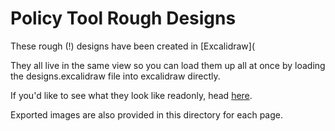# Policy Tool Rough Designs

These rough (!) designs have been created in [Excalidraw](

They all live in the same view so you can load them up all at once by loading the
designs.excalidraw file into excalidraw directly.

If you'd like to see what they look like readonly, head [here](https://excalidraw.com/#json=weigqPVH2tawjfRpylGcs,ysdFWIzxSPtYUEGMDnUlFg).

Exported images are also provided in this directory for each page.
